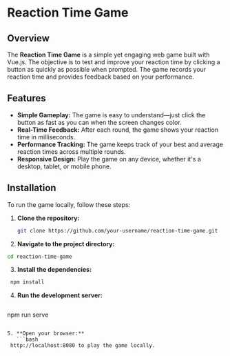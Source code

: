 # Reaction Time Game

## Overview

The **Reaction Time Game** is a simple yet engaging web game built with Vue.js. The objective is to test and improve your reaction time by clicking a button as quickly as possible when prompted. The game records your reaction time and provides feedback based on your performance.

## Features

- **Simple Gameplay:** The game is easy to understand—just click the button as fast as you can when the screen changes color.
- **Real-Time Feedback:** After each round, the game shows your reaction time in milliseconds.
- **Performance Tracking:** The game keeps track of your best and average reaction times across multiple rounds.
- **Responsive Design:** Play the game on any device, whether it's a desktop, tablet, or mobile phone.

## Installation

To run the game locally, follow these steps:

1. **Clone the repository:**

   ```bash
   git clone https://github.com/your-username/reaction-time-game.git
   ```
2. **Navigate to the project directory:**

  ```bash
  cd reaction-time-game
  ```

3. **Install the dependencies:**

 ```bash
  npm install
 ```

4. **Run the development server:**
   
   ```bash
  npm run serve
  ```

5. **Open your browser:**
     ```bash
   http://localhost:8080 to play the game locally.
   ```
